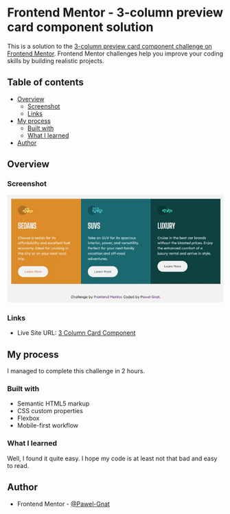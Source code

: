 # Frontend Mentor - 3-column preview card component solution

This is a solution to the [3-column preview card component challenge on Frontend Mentor](https://www.frontendmentor.io/challenges/3column-preview-card-component-pH92eAR2-). Frontend Mentor challenges help you improve your coding skills by building realistic projects.

## Table of contents

- [Overview](#overview)
  - [Screenshot](#screenshot)
  - [Links](#links)
- [My process](#my-process)
  - [Built with](#built-with)
  - [What I learned](#what-i-learned)
- [Author](#author)

## Overview

### Screenshot

![](./screenshot.jpg)

### Links

- Live Site URL: [3 Column Card Component](https://pawel-gnat.github.io/Frontend-Mentor-3-Column-Card-Component/)

## My process

I managed to complete this challenge in 2 hours.

### Built with

- Semantic HTML5 markup
- CSS custom properties
- Flexbox
- Mobile-first workflow

### What I learned

Well, I found it quite easy. I hope my code is at least not that bad and easy to read.

## Author

- Frontend Mentor - [@Pawel-Gnat](https://www.frontendmentor.io/profile/Pawel-Gnat)
